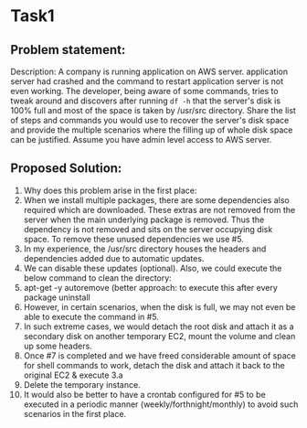 # Task1

## Problem statement:
Description: A company is running application on AWS server. application server had crashed and the command to restart 
application server is not even working. The developer, being aware of some commands, tries to tweak around and discovers 
after running `df -h` that the server's disk is 100% full and most of the space is taken by /usr/src directory.
Share the list of steps and commands you would use to recover the server's disk space and provide the multiple scenarios 
where the filling up of whole disk space can be justified. Assume you have admin level access to AWS server.

## Proposed Solution:
1. Why does this problem arise in the first place:
2. When we install multiple packages, there are some dependencies also required which are downloaded. These extras are not removed from the server when the main underlying package is removed. Thus the dependency is not removed and sits on the server occupying disk space. To remove these unused dependencies we use #5.
3. In my experience, the /usr/src directory houses the headers and dependencies added due to automatic updates.
4. We can disable these updates (optional). Also, we could execute the below command to clean the directory:
5. apt-get -y autoremove (better approach: to execute this after every package uninstall
6. However, in certain scenarios, when the disk is full, we may not even be able to execute the command in #5.
7. In such extreme cases, we would detach the root disk and attach it as a secondary disk on another temporary EC2, mount the volume and clean up some headers.
8. Once #7 is completed and we have freed considerable amount of space for shell commands to work, detach the disk and attach it back to the original EC2 & execute 3.a 
9. Delete the temporary instance.
10. It would also be better to have a crontab configured for #5 to be executed in a periodic manner (weekly/forthnight/monthly) to avoid such scenarios in the first place.
